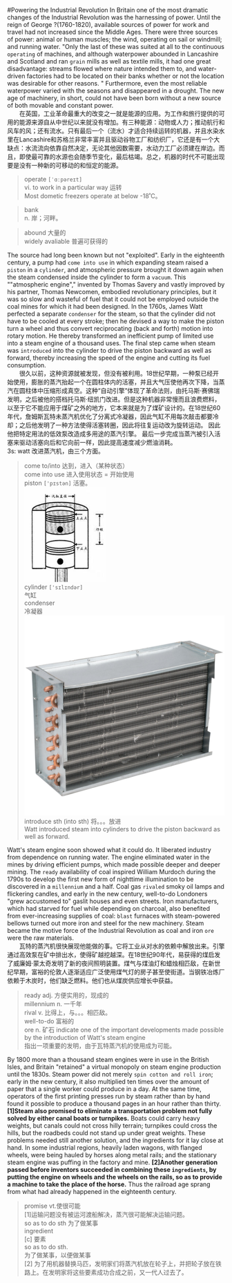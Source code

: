 #Powering the Industrial Revolution
In Britain one of the most dramatic changes of the Industrial Revolution was the harnessing of power. Until the reign of George ?(1760-1820), available sources of power for work and travel had not increased since the Middle Ages. There were three sources of power: animal or human muscles; the wind, operating on sail or windmill; and running water. "Only the last of these was suited at all to the continuous `operating` of machines, and although waterpower abounded in Lancashire and Scotland and ran `grain` mills as well as textile mills, it had one great disadvantage: streams flowed where nature intended them to, and water-driven factories had to be located on their banks whether or not the location was desirable for other reasons. " Furthermore, even the most reliable waterpower varied with the seasons and disappeared in a drought. The new age of machinery, in short, could not have been born without a new source of both movable and constant power.  
&emsp;&emsp;在英国，工业革命最重大的改变之一就是能源的应用。为工作和旅行提供的可用的能源来源自从中世纪以来就没有增加。有三种能源：动物或人力；推动航行和风车的风；还有流水。只有最后一个（流水）才适合持续运转的机器，并且水染水里在Lancashire和苏格兰非常丰富并且驱动谷物工厂和纺织厂，它还是有一个大缺点：水流流向依靠自然决定，无论其他因数需要，水动力工厂必须建在岸边。而且，即使最可靠的水源也会随季节变化，最后枯竭。总之，机器的时代不可能出现要是没有一种新的可移动的和恒定的能源。  
> operate `[ˈɑːpəreɪt]`  
> vi. to work in a particular way 运转  
> Most dometic freezers operate at below -18˚C。  

> bank  
> n. 岸；河畔。

> abound 大量的  
> widely avaliable 普遍可获得的


The source had long been known but not "exploited". Early in the eighteenth century, a pump had `come into use` in which expanding steam raised a `piston` in a `cylinder`, and atmospheric pressure brought it down again when the steam condensed inside the cylinder to form a `vacuum`. This ""atmospheric engine"," invented by Thomas Savery and vastly improved by his partner, Thomas Newcomen, embodied revolutionary principles, but it was so slow and wasteful of fuel that it could not be employed outside the coal mines for which it had been designed. In the 1760s, James Watt perfected a separate `condenser` for the steam, so that the cylinder did not have to be cooled at every stroke; then he devised a way to make the piston turn a wheel and thus convert reciprocating (back and forth) motion into rotary motion. He thereby transformed an inefficient pump of limited use into a steam engine of a thousand uses. The final step came when steam was `introduced` into the cylinder to drive the piston backward as well as forward, thereby increasing the speed of the engine and cutting its fuel consumption.  
&emsp;&emsp;很久以前，这种资源就被发现，但没有被利用。18世纪早期，一种泵已经开始使用，膨胀的蒸汽抬起一个在圆柱体内的活塞，并且大气压使他再次下降，当蒸汽在圆柱体中压缩形成真空。这种“自动引擎”体现了革命法则，由托马斯·赛佛瑞发明，之后被他的搭档托马斯·纽凯门改进。但是这种机器非常慢而且浪费燃料，以至于它不能应用于煤矿之外的地方，它本来就是为了煤矿设计的。在18世纪60年代，詹姆斯瓦特未蒸汽机优化了分离式冷凝器，因此气缸不用每次敲击都要冷却；之后他发明了一种方法使得活塞转圈，因此将往复运动改为旋转运动。 因此他把特定用法的低效泵改造成多用途的蒸汽引擎。 最后一步完成当蒸汽被引入活塞来驱动活塞向后和它向前一样，因此提高速度减少燃油消耗。  
3s: watt 改进蒸汽机，由三个方面。
> come to/into 达到，进入（某种状态）  
> come into use 进入使用状态 = 开始使用  
> piston  `['pɪstən]` 活塞。  
![piston](../img/Piston.jfif)  
> cylinder `['sɪlɪndər]`  
> 气缸  
> condenser  
> 冷凝器  
> ![condenser](../img/condenser.jpg)  
> introduce sth (into sth) 将。。。放进  
> Watt introduced steam into cylinders to drive the piston backward as well as forward.  

Watt's steam engine soon showed what it could do. It liberated industry from dependence on running water. The engine eliminated water in the mines by driving efficient pumps, which made possible deeper and deeper mining. The `ready` availability of coal inspired William Murdoch during the 1790s to develop the first new form of nighttime illumination to be discovered in a `millennium` and a half. Coal gas `rivaled` smoky oil lamps and flickering candles, and early in the new century, well-to-do Londoners "grew accustomed to" gaslit houses and even streets. Iron manufacturers, which had starved for fuel while depending on charcoal, also benefited from ever-increasing supplies of coal: `blast` furnaces with steam-powered bellows turned out more iron and steel for the new machinery. Steam became the motive force of the Industrial Revolution as coal and iron `ore` were the raw materials.  
&emsp;&emsp;瓦特的蒸汽机很快展现他能做的事。它将工业从对水的依赖中解放出来。引擎通过高效泵在矿中排出水，使得矿越挖越深。在18世纪90年代，易获得的煤启发了威廉姆·蒙太奇发明了新的夜间照明装置。煤气与煤油灯和蜡烛相匹敌，在新世纪早期，富裕的伦敦人逐渐适应广泛使用煤气灯的房子甚至使街道。当钢铁冶炼厂依赖于木炭时，他们缺乏燃料。他们也从煤炭供应增长中获益。  
> ready adj. 方便实用的，现成的  
> millennium n. 一千年  
> rival v. 比得上，与。。。相匹敌。  
> well-to-do 富裕的  
> ore n. 矿石
> indicate one of the important developments made possible by the introduction of Watt's steam engine  
> 指出一项重要的发明，由于瓦特蒸汽机的使用成为可能。

By 1800 more than a thousand steam engines were in use in the British Isles, and Britain "retained" a virtual monopoly on steam engine production until the 1830s. Steam power did not merely `spin cotton and roll iron`; early in the new century, it also multiplied ten times over the amount of paper that a single worker could produce in a day. At the same time, operators of the first printing presses run by steam rather than by hand found it possible to produce a thousand pages in an hour rather than thirty. **[1]Steam also promised to eliminate a transportation problem not fully solved by either canal boats or turnpikes.** Boats could carry heavy weights, but canals could not cross hilly terrain; turnpikes could cross the hills, but the roadbeds could not stand up under great weights. These problems needed still another solution, and the ingredients for it lay close at hand. In some industrial regions, heavily laden wagons, with flanged wheels, were being hauled by horses along metal rails; and the stationary steam engine was puffing in the factory and mine. **[2]Another generation passed before inventors succeeded in combining these `ingredients`, by putting the engine on wheels and the wheels on the rails, so as to provide a machine to take the place of the horse.** Thus the railroad age sprang from what had already happened in the eighteenth century.  
> promise vt.使很可能  
> [1]运输问题没有被运河渡船解决，蒸汽很可能解决运输问题。  
> so as to do sth 为了做某事  
> ingredient  
> [c] 要素  
> so as to do sth.  
> 为了做某事，以便做某事  
> [2] 为了用机器替换马匹，发明家们将蒸汽机放在轮子上，并把轮子放在铁路上。在发明家将这些要素成功合成之前，又一代人过去了。  
